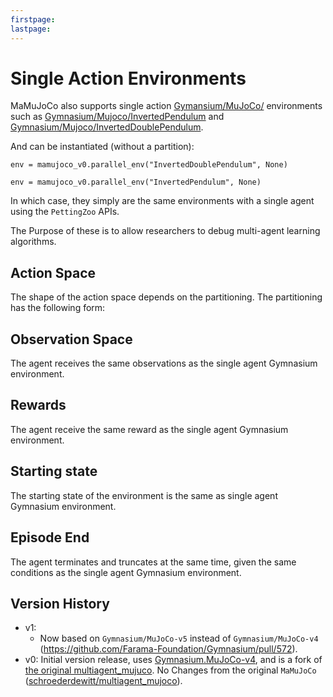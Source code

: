 ```yaml
---
firstpage:
lastpage:
---
```



# Single Action Environments
MaMuJoCo also supports single action [Gymansium/MuJoCo/](https://gymnasium.farama.org/environments/mujoco/) environments such as [Gymnasium/Mujoco/InvertedPendulum](https://gymnasium.farama.org/environments/mujoco/inverted_pendulum/) and [Gymnasium/Mujoco/InvertedDoublePendulum](https://gymnasium.farama.org/environments/mujoco/inverted_double_pendulum/).

And can be instantiated (without a partition):

`env = mamujoco_v0.parallel_env("InvertedDoublePendulum", None)`

`env = mamujoco_v0.parallel_env("InvertedPendulum", None)`

In which case, they simply are the same environments with a single agent using the `PettingZoo` APIs.

The Purpose of these is to allow researchers to debug multi-agent learning algorithms.



## Action Space
The shape of the action space depends on the partitioning. The partitioning has the following form:

## Observation Space
The agent receives the same observations as the single agent Gymnasium environment.



## Rewards
The agent receive the same reward as the single agent Gymnasium environment.



## Starting state
The starting state of the environment is the same as single agent Gymnasium environment.



## Episode End
The agent terminates and truncates at the same time, given the same conditions as the single agent Gymnasium environment.



## Version History
* v1:
	- Now based on `Gymnasium/MuJoCo-v5` instead of `Gymnasium/MuJoCo-v4` (https://github.com/Farama-Foundation/Gymnasium/pull/572).
* v0: Initial version release, uses [Gymnasium.MuJoCo-v4](https://gymnasium.farama.org/environments/mujoco/), and is a fork of [the original multiagent_mujuco](https://github.com/schroederdewitt/multiagent_mujoco).
No Changes from the original `MaMuJoCo` ([schroederdewitt/multiagent_mujoco](https://github.com/schroederdewitt/multiagent_mujoco)).
